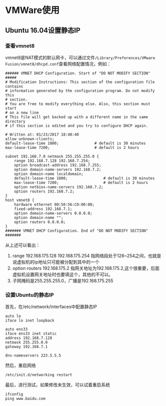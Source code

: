 VMWare使用
====

Ubuntu 16.04设置静态IP
----

### 查看vmnet8

vmnet8是NAT模式的默认网卡，可以通过文件`/Library/Preferences/VMware Fusion/vmnet8/dhcpd.conf`查看网络配置情况，例如：

```
###### VMNET DHCP Configuration. Start of "DO NOT MODIFY SECTION" #####
# Modification Instructions: This section of the configuration file contains
# information generated by the configuration program. Do not modify this
# section.
# You are free to modify everything else. Also, this section must start
# on a new line
# This file will get backed up with a different name in the same directory
# if this section is edited and you try to configure DHCP again.

# Written at: 01/23/2017 18:48:40
allow unknown-clients;
default-lease-time 1800;                # default is 30 minutes
max-lease-time 7200;                    # default is 2 hours

subnet 192.168.7.0 netmask 255.255.255.0 {
	range 192.168.7.128 192.168.7.254;
	option broadcast-address 192.168.7.255;
	option domain-name-servers 192.168.7.2;
	option domain-name localdomain;
	default-lease-time 1800;                # default is 30 minutes
	max-lease-time 7200;                    # default is 2 hours
	option netbios-name-servers 192.168.7.2;
	option routers 192.168.7.2;
}
host vmnet8 {
	hardware ethernet 00:50:56:C0:00:08;
	fixed-address 192.168.7.1;
	option domain-name-servers 0.0.0.0;
	option domain-name "";
	option routers 0.0.0.0;
}
####### VMNET DHCP Configuration. End of "DO NOT MODIFY SECTION" #######
```

从上述可以看出：

1. range 192.168.175.128 192.168.175.254 指网络段处于128~254之间，也就是说虚拟机的ip地址只可能被分配到其中的一个 
2. option routers 192.168.175.2 指网关地址为192.168.175.2,这个很重要，后面虚拟机设置网关地址时也要填这个，其他的不可以。 
3. 子网掩码是255.255.255.0，广播是192.168.175.255

### 设置Ubuntu的静态IP

首先，在/etc/network/interfaces中配置静态IP

```
auto lo
iface lo inet loopback

auto ens33
iface ens33 inet static
address 192.168.7.128
netmask 255.255.0.0
gateway 192.168.7.1

dns-nameservers 223.5.5.5
```

然后，重启网络

```
/etc/init.d/networking restart
```

最后，进行测试，如果修改未生效，可以试着重启系统

```
ifconfig
ping www.baidu.com
```
